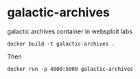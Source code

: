# galactic-archives
galactic archives container in websploit labs


```
docker build -t galactic-archives .
```


Then
```
docker run -p 4000:5000 galactic-archives
```
